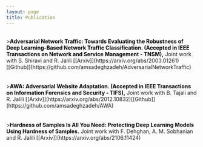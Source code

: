 ```yaml
---
layout: page
title: Publication
---
```


<br>
><font color="black"><b>Adversarial Network Traffic: Towards Evaluating the Robustness of Deep Learning-Based Network Traffic Classification. (Accepted in IEEE Transactions on Network and Service Management - TNSM),</b></font> Joint work with S. Shiravi and R. Jalili [[Arxiv]](https://arxiv.org/abs/2003.01261)[[Github]](https://github.com/amsadeghzadeh/AdversarialNetworkTraffic)<br><br>


<br>
><font color="black"><b>AWA: Adversarial Website Adaptation. (Accepted in IEEE Transactions on Information Forensics and Security - TIFS),</b></font> Joint work with B. Tajali and R. Jalili  [[Arxiv]](https://arxiv.org/abs/2012.10832)[[Github]](https://github.com/amsadeghzadeh/AWA)<br><br>

<br>
><font color="black"><b>Hardness of Samples Is All You Need: Protecting Deep Learning Models Using Hardness of Samples.</b></font> Joint work with F. Dehghan, A. M. Sobhanian and R. Jalili  [[Arxiv]](https://arxiv.org/abs/2106.11424)<br><br>
